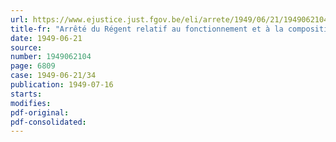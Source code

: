 ```yaml
---
url: https://www.ejustice.just.fgov.be/eli/arrete/1949/06/21/1949062104/justel
title-fr: "Arrêté du Régent relatif au fonctionnement et à la composition du Conseil supérieur des Centres extra-coutumiers et des Cites indigènes"
date: 1949-06-21
source:
number: 1949062104
page: 6809
case: 1949-06-21/34
publication: 1949-07-16
starts:
modifies:
pdf-original:
pdf-consolidated:
---
```


